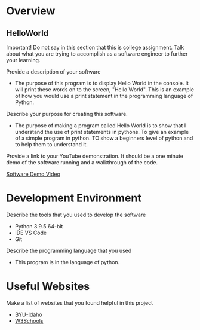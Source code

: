 # Overview

## HelloWorld
Important!  Do not say in this section that this is college assignment.  Talk about what you are trying to accomplish as a software engineer to further your learning.

Provide a description of your software
- The purpose of this program is to display Hello World in the console. It will print these words on to the screen, "Hello World". This is an example of how you would use a print statement in the programming language of Python.

Describe your purpose for creating this software.
- The purpose of making a program called Hello World is to show that I understand the use of print statements in pythons. To give an
example of a simple program in python. TO show a beginners level of python and to help them to understand it.

Provide a link to your YouTube demonstration.  It should be a one minute demo of the software running and a walkthrough of the code.

[Software Demo Video](https://youtu.be/ARVnmSW2HpA)

# Development Environment

Describe the tools that you used to develop the software
- Python 3.9.5 64-bit 
- IDE VS Code 
- Git 

Describe the programming language that you used
- This program is in the language of python.

# Useful Websites

Make a list of websites that you found helpful in this project
* [BYU-Idaho](http://byui.edu)
* [W3Schools](https://www.w3schools.com/python/)